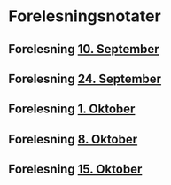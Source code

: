 # Forelesningsnotater

## Forelesning <a href="./10sep">10. September</a>

## Forelesning <a href="./24sep">24. September</a>

## Forelesning <a href="./1okt">1. Oktober</a>

## Forelesning <a href="./8okt">8. Oktober</a>

## Forelesning <a href="./15okt">15. Oktober</a>
